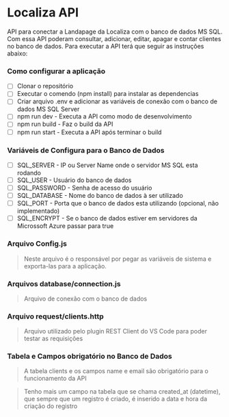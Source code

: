 # Localiza API

API para conectar a Landapage da Localiza com o banco de dados MS SQL. Com essa API poderam consultar, adicionar, editar, apagar e contar clientes no banco de dados.
Para executar a API terá que seguir as instruções abaixo:

### Como configurar a aplicação

- [ ] Clonar o repositório
- [ ] Executar o comendo (npm install) para instalar as dependencias
- [ ] Criar arquivo .env e adicionar as variáveis de conexão com o banco de dados MS SQL Server
- [ ] npm run dev - Executa a API como modo de desenvolvimento
- [ ] npm run build - Faz o build da API
- [ ] npm run start - Executa a API após terminar o build

### Variáveis de Configura para o Banco de Dados

- [ ] SQL_SERVER - IP ou Server Name onde o servidor MS SQL esta rodando
- [ ] SQL_USER - Usuário do banco de dados
- [ ] SQL_PASSWORD - Senha de acesso do usuário
- [ ] SQL_DATABASE - Nome do banco de dados à ser utilizado
- [ ] SQL_PORT - Porta que o banco de dados esta utilizando (opcional, não implementado)
- [ ] SQL_ENCRYPT - Se o banco de dados estiver em servidores da Microssoft Azure passar para true

### Arquivo Config.js

> Neste arquivo é o responsável por pegar as variáveis de sistema e exporta-las para a aplicação.

### Arquivos database/connection.js

> Arquivo de conexão com o banco de dados

### Arquivo request/clients.http

> Arquivo utilizado pelo plugin REST Client do VS Code para poder testar as requisições

### Tabela e Campos obrigatório no Banco de Dados

> A tabela clients e os campos name e email são obrigatório para o funcionamento da API

> Tenho mais um campo na tabela que se chama created_at (datetime), que sempre que um registro é criado, é inserido a data e hora da criação do registro
